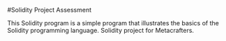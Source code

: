 #Solidity Project Assessment

This Solidity program is a simple program that illustrates the basics of the Solidity programming language. Solidity project for Metacrafters.
